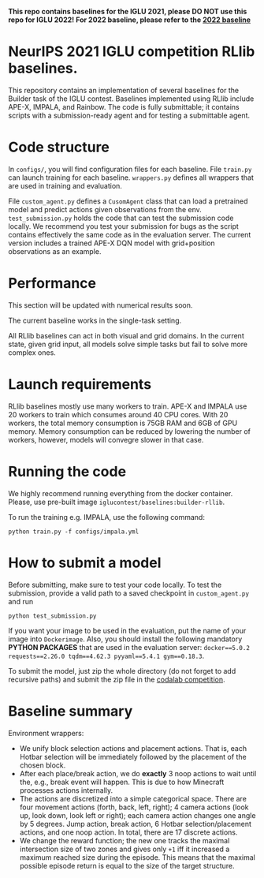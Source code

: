 **This repo contains baselines for the IGLU 2021, please DO NOT use this repo for IGLU 2022! For 2022 baseline, please refer to the [2022 baseline](https://github.com/iglu-contest/IGLU_2022_rl_baseline)**

# NeurIPS 2021 IGLU competition RLlib baselines. 

This repository contains an implementation of several baselines for the Builder task of the IGLU contest.
Baselines implemented using RLlib include APE-X, IMPALA, and Rainbow. The code is fully submittable; it contains scripts with a submission-ready agent and for testing a submittable agent.


# Code structure

In `configs/`, you will find configuration files for each baseline. File `train.py` can launch training for each baseline. `wrappers.py` defines all wrappers that are used in training and evaluation. 

File `custom_agent.py` defines a `CusomAgent` class that can load a pretrained model and predict actions given observations from the env. `test_submission.py` holds the code that can test the submission code locally. We recommend you test your submission for bugs as the script contains effectively the same code as in the evaluation server. The current version includes a trained APE-X DQN model with grid+position observations as an example.

# Performance 

This section will be updated with numerical results soon. 

The current baseline works in the single-task setting. 

All RLlib baselines can act in both visual and grid domains. In the current state, given grid input, all models solve simple tasks but fail to solve more complex ones.

# Launch requirements

RLlib baselines mostly use many workers to train. APE-X and IMPALA use 20 workers to train which consumes around 40 CPU cores. With 20 workers, the total memory consumption is 75GB RAM and 6GB of GPU memory. Memory consumption can be reduced by lowering the number of workers, however, models will convegre slower in that case.

# Running the code

We highly recommend running everything from the docker container. Please, use pre-built image `iglucontest/baselines:builder-rllib`.

To run the training e.g. IMPALA, use the following command:

```
python train.py -f configs/impala.yml
```

# How to submit a model

Before submitting, make sure to test your code locally.
To test the submission, provide a valid path to a saved checkpoint in `custom_agent.py` and run

```
python test_submission.py
```

If you want your image to be used in the evaluation, put the name of your image into `Dockerimage`. Also, you should install the following mandatory **PYTHON PACKAGES** that are used in the evaluation server:
`docker==5.0.2 requests==2.26.0 tqdm==4.62.3 pyyaml==5.4.1 gym==0.18.3`.

To submit the model, just zip the whole directory (do not forget to add recursive paths) and submit the zip file in the [codalab competition](https://competitions.codalab.org/competitions/33828).

# Baseline summary

Environment wrappers:

  * We unify block selection actions and placement actions. That is, each Hotbar selection will be immediately followed by the placement of the chosen block.
  * After each place/break action, we do **exactly** 3 noop actions to wait until the, e.g., break event will happen. This is due to how Minecraft processes actions internally.
  * The actions are discretized into a simple categorical space. There are four movement actions (forth, back, left, right); 4 camera actions (look up, look down, look left or right); each camera action changes one angle by 5 degrees. Jump action, break action, 6 Hotbar selection/placement actions, and one noop action. In total, there are 17 discrete actions.
  * We change the reward function; the new one tracks the maximal intersection size of two zones and gives only `+1` iff it increased a maximum reached size during the episode. This means that the maximal possible episode return is equal to the size of the target structure.
